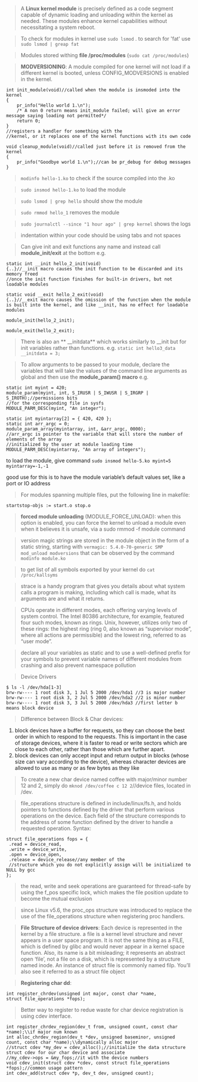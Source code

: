 > A **Linux kernel module** is precisely defined as a code segment capable of
dynamic loading and unloading within the kernel as needed. These modules
enhance kernel capabilities without necessitating a system reboot.

> To check for modules in kernel use `sudo lsmod` . to search for 'fat' use `sudo lsmod | greap fat`

> Modules stored withing **file /proc/modules** (`sudo cat /proc/modules`)

> **MODVERSIONING**: A module compiled for one kernel will not load if a different
kernel is booted, unless CONFIG_MODVERSIONS is enabled in the kernel.


```
int init_module(void)//called when the module is insmoded into the kernel
{
    pr_info("Hello world 1.\n");
    /* A non 0 return means init_module failed; will give an error message saying loading not permitted*/
    return 0;
}
//registers a handler for something with the
//kernel, or it replaces one of the kernel functions with its own code

void cleanup_module(void)//called just before it is removed from the kernel
{
    pr_info("Goodbye world 1.\n");//can be pr_debug for debug messages
}
```


> `modinfo hello-1.ko` to check if the source compiled into the .ko

> `sudo insmod hello-1.ko` to load the module

> `sudo lsmod | grep hello` should show the module

> `sudo rmmod hello_1` removes the module

> `sudo journalctl --since "1 hour ago" | grep kernel` shows the logs

> indentation within your code should be using tabs and not spaces

> Can give init and exit functions any name and instead call **module_init/exit** at the bottom e.g.


```
static int __init hello_2_init(void)
{..}//__init macro causes the init function to be discarded and its memory freed
//once the init function finishes for built-in drivers, but not loadable modules

static void __exit hello_2_exit(void)
{..}//__exit macro causes the omission of the function when the module
is built into the kernel, and like __init, has no effect for loadable modules

module_init(hello_2_init);

module_exit(hello_2_exit);
```

> There is also an ** __initdata** which works similarly to __init but for init
variables rather than functions. e.g. `static int hello3_data __initdata = 3;`

> To allow arguments to be passed to your module, declare the variables that
will take the values of the command line arguments as global and then use the
**module_param() macro** e.g.

```
static int myint = 420;
module_param(myint, int, S_IRUSR | S_IWUSR | S_IRGRP | S_IROTH);//permissions bits
//for the corresponding file in sysfs
MODULE_PARM_DESC(myint, "An integer");

static int myintarray[2] = { 420, 420 };
static int arr_argc = 0;
module_param_array(myintarray, int, &arr_argc, 0000);
//arr_argc is pointer to the variable that will store the number of elements of the array
//initialized by the user at module loading time
MODULE_PARM_DESC(myintarray, "An array of integers");
```

to load the module, give command `sudo insmod hello-5.ko myint=5 myintarray=-1,-1`

good use for this is to have the module variable’s default values set, like
a port or IO address

> For modules spanning multiple files, put the following line in makefile:

`startstop-objs := start.o stop.o`

> **forced module unloading**
(MODULE_FORCE_UNLOAD): when this option is enabled, you can force the kernel
to unload a module even when it believes it is unsafe, via a sudo rmmod -f module
command

> version magic strings are stored in the module object in
the form of a static string, starting with `vermagic: 5.4.0-70-generic SMP mod_unload modversions`
that can be observed by the command `modinfo module.ko`

> to get list of all symbols exported by your kernel do `cat /proc/kallsyms`

> strace is a handy program that gives you details about what system calls a program
is making, including which call is made, what its arguments are and what it
returns.

> CPUs operate in different modes, each offering varying levels
of system control. The Intel 80386 architecture, for example, featured four such
modes, known as rings. Unix, however, utilizes only two of these rings: the
highest ring (ring 0, also known as “supervisor mode”, where all actions are
permissible) and the lowest ring, referred to as “user mode”.

> declare all your variables as static and to use a well-defined prefix for your
symbols to prevent variable names of different modules from crashing and also prevent namespace pollution

> Device Drivers
```
$ ls -l /dev/hda[1-3]
brw-rw---- 1 root disk 3, 1 Jul 5 2000 /dev/hda1 //3 is major number
brw-rw---- 1 root disk 3, 2 Jul 5 2000 /dev/hda2 //2 is minor number
brw-rw---- 1 root disk 3, 3 Jul 5 2000 /dev/hda3 //first letter b means block device
```
> Difference between Block & Char devices:
1. block devices have a buffer for requests, so they can choose
the best order in which to respond to the requests. This is important in the
case of storage devices, where it is faster to read or write sectors which are close
to each other, rather than those which are further apart.
2. block devices can only accept input and return output in blocks (whose size
can vary according to the device), whereas character devices are allowed to use
as many or as few bytes as they like

> To create a new char device named coffee with major/minor
number 12 and 2, simply do `mknod /dev/coffee c 12 2`//device files, located
in /dev.

> file_operations structure is defined in include/linux/fs.h, and holds
pointers to functions defined by the driver that perform various operations on
the device. Each field of the structure corresponds to the address of some function
defined by the driver to handle a requested operation. Syntax:
```
struct file_operations fops = {
 .read = device_read,
 .write = device_write,
 .open = device_open,
 .release = device_release//any member of the
 //structure which you do not explicitly assign will be initialized to NULL by gcc
};
```

> the read, write and seek operations are guaranteed for
thread-safe by using the f_pos specific lock, which makes the file position update
to become the mutual exclusion

> since Linux v5.6, the proc_ops structure was introduced to replace
the use of the file_operations structure when registering proc handlers.

> **File Structure of device drivers**: Each device is represented in the kernel by a file structure.
a file is a kernel level structure and never
appears in a user space program. It is not the same thing as a FILE, which is
defined by glibc and would never appear in a kernel space function. Also, its
name is a bit misleading; it represents an abstract open ‘file’, not a file on a
disk, which is represented by a structure named inode. An instance of struct file is
commonly named filp. You’ll also see it referred to as a struct file object

> **Registering char dd**:
```
int register_chrdev(unsigned int major, const char *name,
struct file_operations *fops);
```

> Better way to register to redue waste for char device registration is using cdev interface.
```
int register_chrdev_region(dev_t from, unsigned count, const char *name);\\if major num known
int alloc_chrdev_region(dev_t *dev, unsigned baseminor, unsigned count, const char *name);\\dynamically alloc major
//struct cdev *my_dev = cdev_alloc();//initialize the data structure struct cdev for our char device and associate 
//my_cdev->ops = &my_fops;//it with the device numbers
void cdev_init(struct cdev *cdev, const struct file_operations *fops);//common usage pattern
int cdev_add(struct cdev *p, dev_t dev, unsigned count);
```
